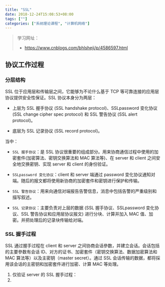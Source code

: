 ```yaml
---
title: "SSL"
date: 2018-12-24T15:08:53+08:00
tags: [""]
categories: ["系统理论课程", "计算机网络"]
---
```


> 学习网址：
>
> - https://www.cnblogs.com/bhlsheji/p/4586597.html


## 协议工作过程

### 分层结构

SSL 位于应用层和传输层之间，它能够为不论什么基于 TCP 等可靠连接的应用层协议提供安全性保证。SSL 协议本身分为两层：

- 上层为 SSL 握手协议 (SSL handshake protocol)、SSLpassword 变化协议 (SSL change cipher spec protocol) 和 SSL 警告协议 (SSL alert protocol)。

- 底层为 SSL 记录协议 (SSL record protocol)。

当中：

- `SSL 握手协议`：是 SSL 协议很重要的组成部分。用来协商通信过程中使用的加密套件(加密算法、密钥交换算法和 MAC 算法等)、在 server 和 client 之间安全地交换密钥、实现 server 和 client 的身份验证。

- `SSLpassword 变化协议`：client 和 server 端通过 password 变化协议通知对端。随后的报文都将使用新协商的加密套件和密钥进行保护和传输。

- `SSL 警告协议`：用来向通信对端报告告警信息，消息中包括告警的严重级别和描写叙述。
- `SSL 记录协议`：主要负责对上层的数据 (SSL 握手协议、SSLpassword 变化协议、SSL 警告协议和应用层协议报文) 进行分块、计算并加入 MAC 值、加密。并把处理后的记录块传输给对端。

### SSL 握手过程

SSL 通过握手过程在 client 和 server 之间协商会话參数，并建立会话。会话包括的主要參数有会话 ID、对方的证书、加密套件（密钥交换算法、数据加密算法和 MAC 算法等）以及主密钥（master secret）。通过 SSL 会话传输的数据，都将採用该会话的主密钥和加密套件进行加密、计算 MAC 等处理。

1. 仅验证 server 的 SSL 握手过程：
2. 
